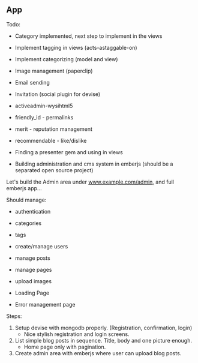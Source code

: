## App

Todo:

- Category implemented, next step to implement in the views

- Implement tagging in views (acts-astaggable-on)
- Implement categorizing (model and view)
- Image management (paperclip)
- Email sending
- Invitation (social plugin for devise)

- activeadmin-wysihtml5
- friendly_id - permalinks
- merit - reputation management
- recommendable - like/dislike

- Finding a presenter gem and using in views

- Building administration and cms system in emberjs (should be a separated open source project)

Let's build the Admin area under www.example.com/admin, and full emberjs app...

Should manage:
- authentication
- categories
- tags
- create/manage users
- manage posts
- manage pages
- upload images

- Loading Page
- Error management page

Steps:

1. Setup devise with mongodb properly. (Registration, confirmation,
   login)
   - Nice stylish registration and login screens.
2. List simple blog posts in sequence. Title, body and one picture
   enough.
   - Home page only with pagination.
3. Create admin area with emberjs where user can upload blog posts.
